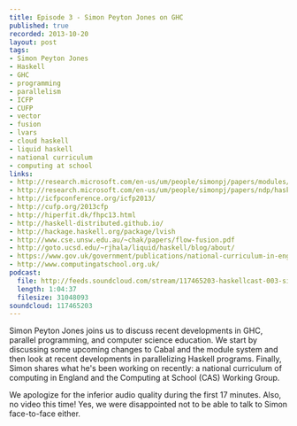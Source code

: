 ```yaml
--- 
title: Episode 3 - Simon Peyton Jones on GHC
published: true
recorded: 2013-10-20
layout: post
tags:
- Simon Peyton Jones
- Haskell
- GHC
- programming
- parallelism
- ICFP
- CUFP
- vector
- fusion
- lvars
- cloud haskell
- liquid haskell
- national curriculum
- computing at school
links:
- http://research.microsoft.com/en-us/um/people/simonpj/papers/modules/backpack.pdf
- http://research.microsoft.com/en-us/um/people/simonpj/papers/ndp/haskell-beats-C.pdf
- http://icfpconference.org/icfp2013/
- http://cufp.org/2013cfp
- http://hiperfit.dk/fhpc13.html
- http://haskell-distributed.github.io/
- http://hackage.haskell.org/package/lvish
- http://www.cse.unsw.edu.au/~chak/papers/flow-fusion.pdf
- http://goto.ucsd.edu/~rjhala/liquid/haskell/blog/about/
- https://www.gov.uk/government/publications/national-curriculum-in-england-computing-programmes-of-study
- http://www.computingatschool.org.uk/
podcast:
  file: http://feeds.soundcloud.com/stream/117465203-haskellcast-003-simon-peyton-jones-on-ghc.mp3
  length: 1:04:37
  filesize: 31048093
soundcloud: 117465203
---
```

Simon Peyton Jones joins us to discuss recent developments in GHC, parallel programming, and computer science education. We start by discussing some upcoming changes to Cabal and the module system and then look at recent developments in parallelizing Haskell programs. Finally, Simon shares what he's been working on recently: a national curriculum of computing in England and the Computing at School (CAS) Working Group.

We apologize for the inferior audio quality during the first 17 minutes. Also, no video this time! Yes, we were disappointed not to be able to talk to Simon face-to-face either.
